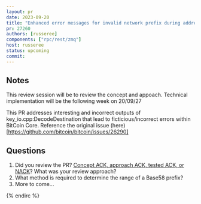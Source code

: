 ```yaml
---
layout: pr
date: 2023-09-20
title: "Enhanced error messages for invalid network prefix during address parsing."
pr: 27260
authors: [russeree]
components: ["rpc/rest/zmq"]
host: russeree
status: upcoming
commit:
---
```


## Notes
This review session will be to review the concept and appoach. Technical implementation will be the following week on 20/09/27

This PR addresses interesting and incorrect outputs of key_io.cpp:DecodeDestination that lead to ficticious/incorrect errors 
within BitCoin Core. Reference the original issue (here)[https://github.com/bitcoin/bitcoin/issues/26290]

## Questions
1. Did you review the PR? [Concept ACK, approach ACK, tested ACK, or NACK](https://github.com/bitcoin/bitcoin/blob/master/CONTRIBUTING.md#peer-review)? What was your review approach?
2. What method is required to determine the range of a Base58 prefix?
3. More to come...

<!-- TODO: After a meeting, uncomment and add meeting log between the irc tags.
## Meeting Log

### Meeting 1

{% irc %}
-->
<!-- TODO: For additional meetings, add the logs to the same irc block. This ensures line numbers keep increasing, avoiding hyperlink conflicts for identical line numbers across meetings.
### Meeting 2

-->
{% endirc %}
